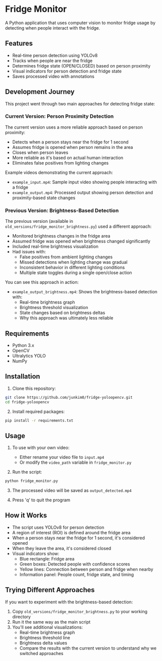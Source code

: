 # Fridge Monitor

A Python application that uses computer vision to monitor fridge usage by detecting when people interact with the fridge.

## Features

- Real-time person detection using YOLOv8
- Tracks when people are near the fridge
- Determines fridge state (OPEN/CLOSED) based on person proximity
- Visual indicators for person detection and fridge state
- Saves processed video with annotations

## Development Journey

This project went through two main approaches for detecting fridge state:

### Current Version: Person Proximity Detection
The current version uses a more reliable approach based on person proximity:
- Detects when a person stays near the fridge for 1 second
- Assumes fridge is opened when person remains in the area
- Closes when person leaves
- More reliable as it's based on actual human interaction
- Eliminates false positives from lighting changes

Example videos demonstrating the current approach:
- `example_input.mp4`: Sample input video showing people interacting with a fridge
- `example_output.mp4`: Processed output showing person detection and proximity-based state changes

### Previous Version: Brightness-Based Detection
The previous version (available in `old_versions/fridge_monitor_brightness.py`) used a different approach:
- Monitored brightness changes in the fridge area
- Assumed fridge was opened when brightness changed significantly
- Included real-time brightness visualization
- Had issues with:
  - False positives from ambient lighting changes
  - Missed detections when lighting change was gradual
  - Inconsistent behavior in different lighting conditions
  - Multiple state toggles during a single open/close action

You can see this approach in action:
- `example_output_brightness.mp4`: Shows the brightness-based detection with:
  - Real-time brightness graph
  - Brightness threshold visualization
  - State changes based on brightness deltas
  - Why this approach was ultimately less reliable

## Requirements

- Python 3.x
- OpenCV
- Ultralytics YOLO
- NumPy

## Installation

1. Clone this repository:
```bash
git clone https://github.com/junkim0/fridge-yoloopencv.git
cd fridge-yoloopencv
```

2. Install required packages:
```bash
pip install -r requirements.txt
```

## Usage

1. To use with your own video:
   - Either rename your video file to `input.mp4`
   - Or modify the `video_path` variable in `fridge_monitor.py`

2. Run the script:
```bash
python fridge_monitor.py
```

3. The processed video will be saved as `output_detected.mp4`

4. Press 'q' to quit the program

## How it Works

- The script uses YOLOv8 for person detection
- A region of interest (ROI) is defined around the fridge area
- When a person stays near the fridge for 1 second, it's considered opened
- When they leave the area, it's considered closed
- Visual indicators show:
  - Blue rectangle: Fridge area
  - Green boxes: Detected people with confidence scores
  - Yellow lines: Connection between person and fridge when nearby
  - Information panel: People count, fridge state, and timing

## Trying Different Approaches

If you want to experiment with the brightness-based detection:
1. Copy `old_versions/fridge_monitor_brightness.py` to your working directory
2. Run it the same way as the main script
3. You'll see additional visualizations:
   - Real-time brightness graph
   - Brightness threshold line
   - Brightness delta values
   - Compare the results with the current version to understand why we switched approaches 